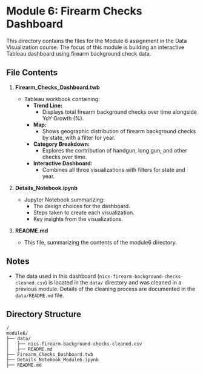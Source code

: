# Module 6: Firearm Checks Dashboard

This directory contains the files for the Module 6 assignment in the Data Visualization course. The focus of this module is building an interactive Tableau dashboard using firearm background check data.

## File Contents
1. **Firearm_Checks_Dashboard.twb**
   - Tableau workbook containing:
     - **Trend Line:**
       - Displays total firearm background checks over time alongside YoY Growth (%).
     - **Map:**
       - Shows geographic distribution of firearm background checks by state, with a filter for year.
     - **Category Breakdown:**
       - Explores the contribution of handgun, long gun, and other checks over time.
     - **Interactive Dashboard:**
       - Combines all three visualizations with filters for state and year.

2. **Details_Notebook.ipynb**
   - Jupyter Notebook summarizing:
     - The design choices for the dashboard.
     - Steps taken to create each visualization.
     - Key insights from the visualizations.

3. **README.md**
   - This file, summarizing the contents of the module6 directory.

## Notes
- The data used in this dashboard (`nics-firearm-background-checks-cleaned.csv`) is located in the `data/` directory and was cleaned in a previous module. Details of the cleaning process are documented in the `data/README.md` file.

## Directory Structure
```
/
module6/
├── data/
│   ├── nics-firearm-background-checks-cleaned.csv
│   ├── README.md
├── Firearm_Checks_Dashboard.twb
├── Details_Notebook_Module6.ipynb
├── README.md
```
